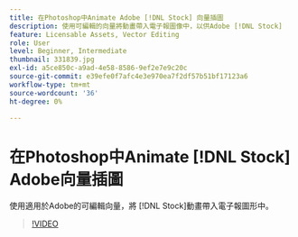 ```yaml
---
title: 在Photoshop中Animate Adobe [!DNL Stock] 向量插圖
description: 使用可編輯的向量將動畫帶入電子報圖像中，以供Adobe [!DNL Stock]
feature: Licensable Assets, Vector Editing
role: User
level: Beginner, Intermediate
thumbnail: 331839.jpg
exl-id: a5ce850c-a9ad-4e58-8586-9ef2e7e9c20c
source-git-commit: e39efe0f7afc4e3e970ea7f2df57b51bf17123a6
workflow-type: tm+mt
source-wordcount: '36'
ht-degree: 0%

---
```


# 在Photoshop中Animate [!DNL Stock] Adobe向量插圖

使用適用於Adobe的可編輯向量，將 [!DNL Stock]動畫帶入電子報圖形中。

>[!VIDEO](https://video.tv.adobe.com/v/331839?hidetitle=true)
